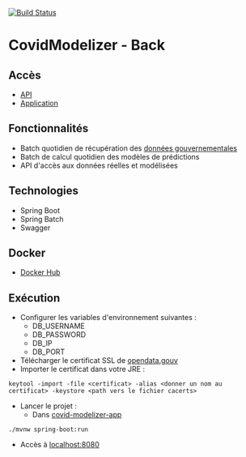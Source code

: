 [![Build Status](https://travis-ci.com/CovidModelizer/Back.svg?branch=main)](https://travis-ci.com/CovidModelizer/Back)

# CovidModelizer - Back

## Accès

* [API](http://api.covid-modelizer.fr/swagger-ui/index.html?configUrl=/api-docs/swagger-config)
* [Application](http://covid-modelizer.fr)

## Fonctionnalités

* Batch quotidien de récupération
  des [données gouvernementales](https://www.data.gouv.fr/fr/datasets/r/d2671c6c-c0eb-4e12-b69a-8e8f87fc224c)
* Batch de calcul quotidien des modèles de prédictions
* API d'accès aux données réelles et modélisées

## Technologies

* Spring Boot
* Spring Batch
* Swagger

## Docker

* [Docker Hub](https://hub.docker.com/r/covidmodelizer/back)

## Exécution

* Configurer les variables d'environnement suivantes :
    * DB_USERNAME
    * DB_PASSWORD
    * DB_IP
    * DB_PORT
* Télécharger le certificat SSL de [opendata.gouv](https://www.data.gouv.fr/fr/)
* Importer le certificat dans votre JRE :

```
keytool -import -file <certificat> -alias <donner un nom au certificat> -keystore <path vers le fichier cacerts>
```

* Lancer le projet :
    * Dans [covid-modelizer-app](https://github.com/CovidModelizer/Back/tree/main/covid-modelizer-app)

```
./mvnw spring-boot:run
```

* Accès à [localhost:8080](http://localhost:8080)
